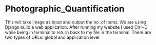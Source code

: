 # Photographic_Quantification
This will take image as input  and output the no. of items.
We are using Django build a web application.
After running my website I used Ctrl+C while being in terminal to return back to my file in the terminal. 
There are two types of URLs: global and application level